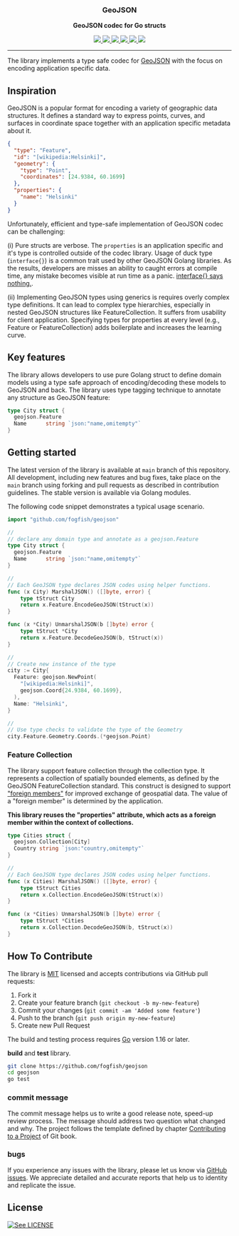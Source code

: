 <p align="center">
  <h3 align="center">GeoJSON</h3>
  <p align="center"><strong>GeoJSON codec for Go structs</strong></p>

  <p align="center">
    <!-- Version -->
    <a href="https://github.com/fogfish/geojson/releases">
      <img src="https://img.shields.io/github/v/tag/fogfish/geojson?label=version" />
    </a>
    <!-- Documentation -->
    <a href="https://pkg.go.dev/github.com/fogfish/geojson">
      <img src="https://pkg.go.dev/badge/github.com/fogfish/geojson" />
    </a>
    <!-- Build Status  -->
    <a href="https://github.com/fogfish/geojson/actions/">
      <img src="https://github.com/fogfish/geojson/workflows/test/badge.svg" />
    </a>
    <!-- GitHub -->
    <a href="http://github.com/fogfish/geojson">
      <img src="https://img.shields.io/github/last-commit/fogfish/geojson.svg" />
    </a>
    <!-- Coverage -->
    <a href="https://coveralls.io/github/fogfish/geojson?branch=main">
      <img src="https://coveralls.io/repos/github/fogfish/geojson/badge.svg?branch=main" />
    </a>
    <!-- Go Card -->
    <a href="https://goreportcard.com/report/github.com/fogfish/geojson">
      <img src="https://goreportcard.com/badge/github.com/fogfish/geojson" />
    </a>
  </p>
</p>

---

The library implements a type safe codec for [GeoJSON](https://geojson.org) with the focus on encoding application specific data.  

## Inspiration

GeoJSON is a popular format for encoding a variety of geographic data structures. It defines a standard way to express points, curves, and surfaces in coordinate space together with an application specific metadata about it.

```json
{
  "type": "Feature",
  "id": "[wikipedia:Helsinki]",
  "geometry": {
    "type": "Point",
    "coordinates": [24.9384, 60.1699]
  },
  "properties": {
    "name": "Helsinki"
  }
}
```

Unfortunately, efficient and type-safe implementation of GeoJSON codec can be challenging:

(i) Pure structs are verbose. The `properties` is an application specific and it's type is controlled outside of the codec library. Usage of duck type (`interface{}`) is a common trait used by other GeoJSON Golang libraries. As the results, developers are misses an ability to caught errors at compile time, any mistake becomes visible at run time as a panic. [interface{} says nothing.](https://youtu.be/PAAkCSZUG1c?t=7m40s).

(ii) Implementing GeoJSON types using generics is requires overly complex type definitions. It can lead to complex type hierarchies, especially in nested GeoJSON structures like FeatureCollection. It suffers from usability for client application. Specifying types for properties at every level (e.g., Feature or FeatureCollection) adds boilerplate and increases the learning curve.



## Key features

The library allows developers to use pure Golang struct to define domain models using a type safe approach of encoding/decoding these models to GeoJSON and back. The library uses type tagging technique to annotate any structure as GeoJSON feature:  

```go
type City struct {
  geojson.Feature
  Name      string `json:"name,omitempty"`
}
```


## Getting started

The latest version of the library is available at `main` branch of this repository. All development, including new features and bug fixes, take place on the `main` branch using forking and pull requests as described in contribution guidelines. The stable version is available via Golang modules.

The following code snippet demonstrates a typical usage scenario.

```go
import "github.com/fogfish/geojson"

//
// declare any domain type and annotate as a geojson.Feature
type City struct {
  geojson.Feature
  Name      string `json:"name,omitempty"`
}

//
// Each GeoJSON type declares JSON codes using helper functions.
func (x City) MarshalJSON() ([]byte, error) {
	type tStruct City
	return x.Feature.EncodeGeoJSON(tStruct(x))
}

func (x *City) UnmarshalJSON(b []byte) error {
	type tStruct *City
	return x.Feature.DecodeGeoJSON(b, tStruct(x))
}

//
// Create new instance of the type
city := City{
  Feature: geojson.NewPoint(
    "[wikipedia:Helsinki]",
    geojson.Coord{24.9384, 60.1699},
  ),
  Name: "Helsinki",
}

//
// Use type checks to validate the type of the Geometry 
city.Feature.Geometry.Coords.(*geojson.Point)
```

### Feature Collection

The library support feature collection through the collection type. It represents a collection of spatially bounded elements, as defined by the GeoJSON FeatureCollection standard. This construct is designed to support ["foreign members"](https://www.rfc-editor.org/rfc/rfc7946#section-6.1) for improved exchange of geospatial data. The value of a "foreign member" is determined by the application.

**This library reuses the "properties" attribute, which acts as a foreign member within the context of collections.**

```go
type Cities struct {
  geojson.Collection[City]
  Country string `json:"country,omitempty"`
}

//
// Each GeoJSON type declares JSON codes using helper functions.
func (x Cities) MarshalJSON() ([]byte, error) {
	type tStruct Cities
	return x.Collection.EncodeGeoJSON(tStruct(x))
}

func (x *Cities) UnmarshalJSON(b []byte) error {
	type tStruct *Cities
	return x.Collection.DecodeGeoJSON(b, tStruct(x))
}
```


## How To Contribute

The library is [MIT](LICENSE) licensed and accepts contributions via GitHub pull requests:

1. Fork it
2. Create your feature branch (`git checkout -b my-new-feature`)
3. Commit your changes (`git commit -am 'Added some feature'`)
4. Push to the branch (`git push origin my-new-feature`)
5. Create new Pull Request

The build and testing process requires [Go](https://golang.org) version 1.16 or later.

**build** and **test** library.

```bash
git clone https://github.com/fogfish/geojson
cd geojson
go test
```

### commit message

The commit message helps us to write a good release note, speed-up review process. The message should address two question what changed and why. The project follows the template defined by chapter [Contributing to a Project](http://git-scm.com/book/ch5-2.html) of Git book.

### bugs

If you experience any issues with the library, please let us know via [GitHub issues](https://github.com/fogfish/geojson/issue). We appreciate detailed and accurate reports that help us to identity and replicate the issue. 


## License

[![See LICENSE](https://img.shields.io/github/license/fogfish/geojson.svg?style=for-the-badge)](LICENSE)
